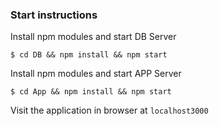 ### Start instructions

Install npm modules and start DB Server

```shell
$ cd DB && npm install && npm start
```

Install npm modules and start APP Server

```shell
$ cd App && npm install && npm start
```

Visit the application in browser at `localhost3000`
